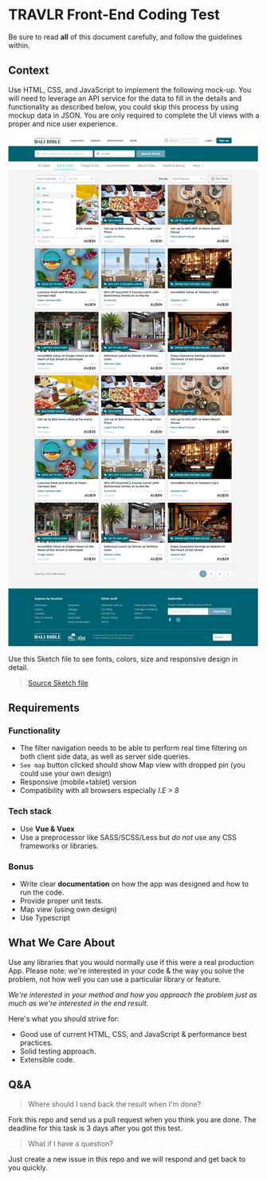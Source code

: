 # TRAVLR Front-End Coding Test

Be sure to read **all** of this document carefully, and follow the guidelines within.

## Context

Use HTML, CSS, and JavaScript to implement the following mock-up. You will need to leverage an API service for the data to fill in the details and functionality as described below, you could skip this process by using mockup data in JSON. You are only required to complete the UI views with a proper and nice user experience.

![Travlr-frontend-test-mockup](./travlr-frontend-test.png)

Use this Sketch file to see fonts, colors, size and responsive design in detail.

> [Source Sketch file](travlr-frontend-test.sketch)

## Requirements

### Functionality

- The filter navigation needs to be able to perform real time filtering on both client side data, as well as server side queries.
- `See map` button clicked should show Map view with dropped pin (you could use your own design)
- Responsive (mobile+tablet) version
- Compatibility with all browsers especially *I.E > 8*

### Tech stack

- Use **Vue & Vuex**
- Use a preprocessor like SASS/SCSS/Less but _do not_ use any CSS frameworks or libraries.

### Bonus

- Write clear **documentation** on how the app was designed and how to run the code.
- Provide proper unit tests.
- Map view (using own design)
- Use Typescript

## What We Care About

Use any libraries that you would normally use if this were a real production App. Please note: we're interested in your code & the way you solve the problem, not how well you can use a particular library or feature.

_We're interested in your method and how you approach the problem just as much as we're interested in the end result._

Here's what you should strive for:

- Good use of current HTML, CSS, and JavaScript & performance best practices.
- Solid testing approach.
- Extensible code.

## Q&A

> Where should I send back the result when I'm done?

Fork this repo and send us a pull request when you think you are done. The deadline for this task is 3 days after you got this test.

> What if I have a question?

Just create a new issue in this repo and we will respond and get back to you quickly.
